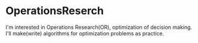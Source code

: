 # OperationsReserch

I'm interested in Operations Research(OR), optimization of decision making.
I'll make(write) algorithms for optimization problems as practice.
